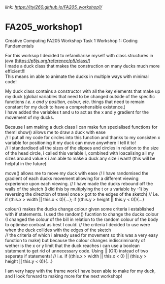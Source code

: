 *link: https://ltyl260.github.io/FA205_workshop1/*
# FA205_workshop1
Creative Computing FA205 Workshop Task 1
Workshop 1: Coding Fundamentals   

For this worksop I decided to refamiliarise myself with class structures in java (https://p5js.org/reference/p5/class/)   
I made a duck class that makes the construction on many ducks much more efficient!!!    
This means im able to animate the ducks in multiple ways with minimal code!   

My duck class contains a constructor with all the key elements that make up my duck (global variables that need to be changed outside of the specific functions *i.e. x and y position, colour, etc.* things that need to remain constant for my duck to have a comprehensible existence.)    
I have added the variables t and u to act as the x and y gradient for the movement of my ducks.   

Because I am making a duck class I can make fun specialised functions for them! 
show() allows me to draw a duck with ease   
// I put all my code for circles into this function and thanks to my consisten x variable for positioning it my duck can move anywhere I tell it to!   
// I standardised all the sizes of the elipses and circles in relation to the size of the head circle, i called this variable l, combined with loacalising all my sizes around value x i am able to make a duck any size i want! (this will be helpful in the future)   

move() allows me to move my duck with ease
// I have randomised the gradient of each ducks movement allowing for a different viewing experience upon each viewing.
// I have made the ducks rebound off the walls of the sketch (i did this by multiplying the t or u variable by -1) by reversing the direction of travel once x got to the edges of the sketch)
// i.e. if (this.x > width || this.x < 0){...};  if ((this.y > height || this.y < 0)){...}

colour() makes the ducks change colour given some criteria i established with if statements.
I used the random() fucntion to change the ducks colour (I changed the colour of the bill in relation to the random colour of the body to optimise contrast as best I could.
// the criteria I decided to use were when the duck collides with the edges of the sketch    
// the criteria of which i already used for movement so this was a very easy function to make) but because the colour changes indiscriminanty of wether is the x or y limit that the duck reaches i can use a boolean statement to get rid of unnecessary code. Using || (OR) instead of two seperate if statements!
// i.e. if ((this.x > width || this.x < 0) || (this.y > height || this.y < 0)){...}

I am very hapy with the frame work I have been able to make for my duck, and I look forward to making more for the next workshop!
